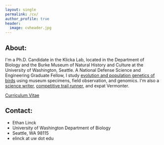 ```yaml
---
layout: single
permalink: /cv/
author_profile: true
header: 
  image: cvheader.jpg
---
```


## About:

I'm a Ph.D. Candidate in the Klicka Lab, located in the Department of Biology and the Burke Museum of Natural History and Culture at the University of Washington, Seattle. A National Defense Science and Engineering Graduate Fellow, I study <a href="https://elinck.github.io/research/">evolution and population genetics of birds</a> using museum specimens, field observation, and genomics. I'm also a <a href="https://elinck.github.io/writing/">science writer</a>, <a href="https://elinck.github.io/writing/">competitive trail runner</a>, and expat Vermonter. 

<div markdown="0"><a href="https://elinck.github.io/_pages/elinck_CV_050616.pdf" class="btn">Curriculum Vitae</a></div>

## Contact: 

* Ethan Linck
* University of Washington Department of Biology
* Seattle, WA 98115
* elinck at uw dot edu

